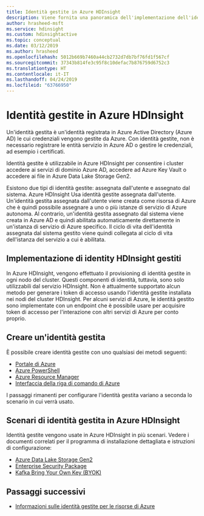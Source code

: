 ```yaml
---
title: Identità gestite in Azure HDInsight
description: Viene fornita una panoramica dell'implementazione dell'identità gestite in Azure HDInsight.
author: hrasheed-msft
ms.service: hdinsight
ms.custom: hdinsightactive
ms.topic: conceptual
ms.date: 03/12/2019
ms.author: hrasheed
ms.openlocfilehash: 5012b669b7460a44cb2732d7db7bf76fd1f567cf
ms.sourcegitcommit: 37343b814fe3c95f8c10defac7b876759d6752c3
ms.translationtype: HT
ms.contentlocale: it-IT
ms.lasthandoff: 04/24/2019
ms.locfileid: "63766950"
---
```

# <a name="managed-identities-in-azure-hdinsight"></a>Identità gestite in Azure HDInsight

Un'identità gestita è un'identità registrata in Azure Active Directory (Azure AD) le cui credenziali vengono gestite da Azure. Con identità gestite, non è necessario registrare le entità servizio in Azure AD o gestire le credenziali, ad esempio i certificati.

Identità gestite è utilizzabile in Azure HDInsight per consentire i cluster accedere ai servizi di dominio Azure AD, accedere ad Azure Key Vault o accedere ai file in Azure Data Lake Storage Gen2.

Esistono due tipi di identità gestite: assegnata dall'utente e assegnato dal sistema. Azure HDInsight Usa identità gestite assegnata dall'utente. Un'identità gestita assegnata dall'utente viene creata come risorsa di Azure che è quindi possibile assegnare a uno o più istanze di servizio di Azure autonoma. Al contrario, un'identità gestita assegnato dal sistema viene creata in Azure AD e quindi abilitata automaticamente direttamente in un'istanza di servizio di Azure specifico. Il ciclo di vita dell'identità assegnata dal sistema gestito viene quindi collegata al ciclo di vita dell'istanza del servizio a cui è abilitata.

## <a name="hdinsight-managed-identity-implementation"></a>Implementazione di identity HDInsight gestiti

In Azure HDInsight, vengono effettuato il provisioning di identità gestite in ogni nodo del cluster. Questi componenti di identità, tuttavia, sono solo utilizzabili dal servizio HDInsight. Non è attualmente supportato alcun metodo per generare i token di accesso usando l'identità gestite installata nei nodi del cluster HDInsight. Per alcuni servizi di Azure, le identità gestito sono implementate con un endpoint che è possibile usare per acquisire token di accesso per l'interazione con altri servizi di Azure per conto proprio.

## <a name="create-a-managed-identity"></a>Creare un'identità gestita

È possibile creare identità gestite con uno qualsiasi dei metodi seguenti:

* [Portale di Azure](../active-directory/managed-identities-azure-resources/how-to-manage-ua-identity-portal.md)
* [Azure PowerShell](../active-directory/managed-identities-azure-resources/how-to-manage-ua-identity-powershell.md)
* [Azure Resource Manager](../active-directory/managed-identities-azure-resources/how-to-manage-ua-identity-arm.md)
* [Interfaccia della riga di comando di Azure](../active-directory/managed-identities-azure-resources/how-to-manage-ua-identity-cli.md)

I passaggi rimanenti per configurare l'identità gestita variano a seconda lo scenario in cui verrà usato.

## <a name="managed-identity-scenarios-in-azure-hdinsight"></a>Scenari di identità gestita in Azure HDInsight

Identità gestite vengono usate in Azure HDInsight in più scenari. Vedere i documenti correlati per il programma di installazione dettagliata e istruzioni di configurazione:

* [Azure Data Lake Storage Gen2](hdinsight-hadoop-use-data-lake-storage-gen2.md#create-a-user-managed-identity)
* [Enterprise Security Package](domain-joined/apache-domain-joined-configure-using-azure-adds.md#create-and-authorize-a-managed-identity)
* [Kafka Bring Your Own Key (BYOK)](kafka/apache-kafka-byok.md#get-started-with-byok)

## <a name="next-steps"></a>Passaggi successivi

* [Informazioni sulle identità gestite per le risorse di Azure](../active-directory/managed-identities-azure-resources/overview.md)
